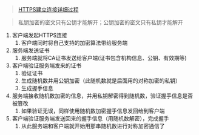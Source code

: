 > [HTTPS建立连接详细过程](https://zhuanlan.zhihu.com/p/107573461)

> 私钥加密的密文只有公钥才能解开；公钥加密的密文只有私钥才能解开

1. 客户端发起HTTPS连接
   1. 客户端同时将自己支持的加密算法带给服务端
2. 服务端发送证书
   1. 服务端就将CA证书发送给客户端(证书包含机构信息、公钥、有效期等)
3. 客户端验证服务端发来的证书
   1. 验证证书
   2. 生成随机数并用公钥加密（此随机数就是后面用的对称加密的私钥）
   3. 生成握手信息
4. 服务端接收随机数加密的信息，并用私钥解密得到随机数，验证握手信息是否被篡改
   1. 如果验证无误，同样使用随机数加密握手信息发回给到客户端
5. 客户端验证服务端发送回来的握手信息（用随机数解密），完成握手
   1. 从此服务端和客户端就开始用那串随机数进行对称加密通信了

